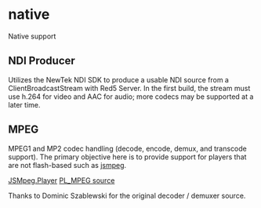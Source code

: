 # native

Native support

## NDI Producer

Utilizes the NewTek NDI SDK to produce a usable NDI source from a ClientBroadcastStream with Red5 Server. In the first build, the stream must use h.264 for video and AAC for audio; more codecs may be supported at a later time.

## MPEG

MPEG1 and MP2 codec handling (decode, encode, demux, and transcode support). The primary objective here is to provide support for players that are not flash-based such as [jsmpeg](https://jsmpeg.com/).

[JSMpeg.Player](https://github.com/phoboslab/jsmpeg)
[PL_MPEG source](https://github.com/phoboslab/pl_mpeg)

Thanks to Dominic Szablewski for the original decoder / demuxer source.

